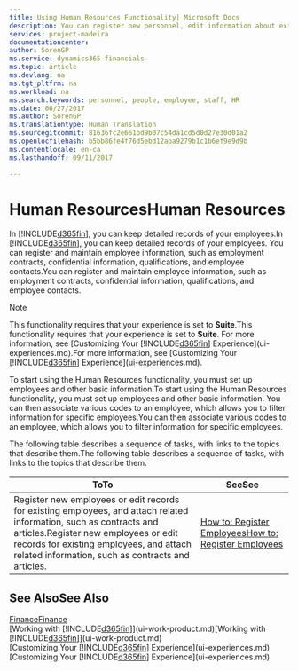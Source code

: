 ```yaml
---
title: Using Human Resources Functionality| Microsoft Docs
description: You can register new personnel, edit information about existing staff, and record and analyse absence.
services: project-madeira
documentationcenter: 
author: SorenGP
ms.service: dynamics365-financials
ms.topic: article
ms.devlang: na
ms.tgt_pltfrm: na
ms.workload: na
ms.search.keywords: personnel, people, employee, staff, HR
ms.date: 06/27/2017
ms.author: SorenGP
ms.translationtype: Human Translation
ms.sourcegitcommit: 81636fc2e661bd9b07c54da1cd5d0d27e30d01a2
ms.openlocfilehash: b5bb86fe4f76d5ebd12aba9279b1c1b6ef9e9d9b
ms.contentlocale: en-ca
ms.lasthandoff: 09/11/2017

---
```

# <a name="human-resources"></a><span data-ttu-id="e4de5-103">Human Resources</span><span class="sxs-lookup"><span data-stu-id="e4de5-103">Human Resources</span></span>
<span data-ttu-id="e4de5-104">In [!INCLUDE[d365fin](includes/d365fin_md.md)], you can keep detailed records of your employees.</span><span class="sxs-lookup"><span data-stu-id="e4de5-104">In [!INCLUDE[d365fin](includes/d365fin_md.md)], you can keep detailed records of your employees.</span></span> <span data-ttu-id="e4de5-105">You can register and maintain employee information, such as employment contracts, confidential information, qualifications, and employee contacts.</span><span class="sxs-lookup"><span data-stu-id="e4de5-105">You can register and maintain employee information, such as employment contracts, confidential information, qualifications, and employee contacts.</span></span>

> [!NOTE]  
>   <span data-ttu-id="e4de5-106">This functionality requires that your experience is set to **Suite**.</span><span class="sxs-lookup"><span data-stu-id="e4de5-106">This functionality requires that your experience is set to **Suite**.</span></span> <span data-ttu-id="e4de5-107">For more information, see [Customizing Your [!INCLUDE[d365fin](includes/d365fin_md.md)] Experience](ui-experiences.md).</span><span class="sxs-lookup"><span data-stu-id="e4de5-107">For more information, see [Customizing Your [!INCLUDE[d365fin](includes/d365fin_md.md)] Experience](ui-experiences.md).</span></span>

<span data-ttu-id="e4de5-108">To start using the Human Resources functionality, you must set up employees and other basic information.</span><span class="sxs-lookup"><span data-stu-id="e4de5-108">To start using the Human Resources functionality, you must set up employees and other basic information.</span></span> <span data-ttu-id="e4de5-109">You can then associate various codes to an employee, which allows you to filter information for specific employees.</span><span class="sxs-lookup"><span data-stu-id="e4de5-109">You can then associate various codes to an employee, which allows you to filter information for specific employees.</span></span>

<span data-ttu-id="e4de5-110">The following table describes a sequence of tasks, with links to the topics that describe them.</span><span class="sxs-lookup"><span data-stu-id="e4de5-110">The following table describes a sequence of tasks, with links to the topics that describe them.</span></span>

| <span data-ttu-id="e4de5-111">To</span><span class="sxs-lookup"><span data-stu-id="e4de5-111">To</span></span> | <span data-ttu-id="e4de5-112">See</span><span class="sxs-lookup"><span data-stu-id="e4de5-112">See</span></span> |
| --- | --- |
| <span data-ttu-id="e4de5-113">Register new employees or edit records for existing employees, and attach related information, such as contracts and articles.</span><span class="sxs-lookup"><span data-stu-id="e4de5-113">Register new employees or edit records for existing employees, and attach related information, such as contracts and articles.</span></span> |[<span data-ttu-id="e4de5-114">How to: Register Employees</span><span class="sxs-lookup"><span data-stu-id="e4de5-114">How to: Register Employees</span></span>](hr-how-register-employees.md) |

## <a name="see-also"></a><span data-ttu-id="e4de5-115">See Also</span><span class="sxs-lookup"><span data-stu-id="e4de5-115">See Also</span></span>
[<span data-ttu-id="e4de5-116">Finance</span><span class="sxs-lookup"><span data-stu-id="e4de5-116">Finance</span></span>](finance.md)  
<span data-ttu-id="e4de5-117">[Working with [!INCLUDE[d365fin](includes/d365fin_md.md)]](ui-work-product.md)</span><span class="sxs-lookup"><span data-stu-id="e4de5-117">[Working with [!INCLUDE[d365fin](includes/d365fin_md.md)]](ui-work-product.md)</span></span>  
<span data-ttu-id="e4de5-118">[Customizing Your [!INCLUDE[d365fin](includes/d365fin_md.md)] Experience](ui-experiences.md)</span><span class="sxs-lookup"><span data-stu-id="e4de5-118">[Customizing Your [!INCLUDE[d365fin](includes/d365fin_md.md)] Experience](ui-experiences.md)</span></span>        

